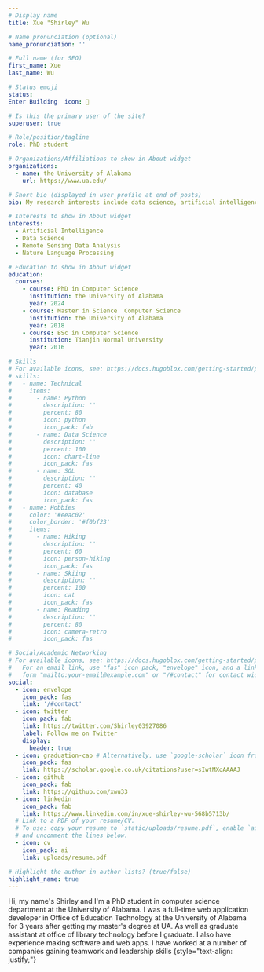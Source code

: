 ```yaml
---
# Display name
title: Xue "Shirley" Wu

# Name pronunciation (optional)
name_pronunciation: ''

# Full name (for SEO)
first_name: Xue
last_name: Wu

# Status emoji
status:
Enter Building  icon: 🙂

# Is this the primary user of the site?
superuser: true

# Role/position/tagline
role: PhD student

# Organizations/Affiliations to show in About widget
organizations:
  - name: the University of Alabama
    url: https://www.ua.edu/

# Short bio (displayed in user profile at end of posts)
bio: My research interests include data science, artificial intelligence and machine learning.

# Interests to show in About widget
interests:
  - Artificial Intelligence
  - Data Science
  - Remote Sensing Data Analysis
  - Nature Language Processing

# Education to show in About widget
education:
  courses:
    - course: PhD in Computer Science
      institution: the University of Alabama
      year: 2024
    - course: Master in Science  Computer Science
      institution: the University of Alabama
      year: 2018
    - course: BSc in Computer Science
      institution: Tianjin Normal University
      year: 2016

# Skills
# For available icons, see: https://docs.hugoblox.com/getting-started/page-builder/#icons
# skills:
#   - name: Technical
#     items:
#       - name: Python
#         description: ''
#         percent: 80
#         icon: python
#         icon_pack: fab
#       - name: Data Science
#         description: ''
#         percent: 100
#         icon: chart-line
#         icon_pack: fas
#       - name: SQL
#         description: ''
#         percent: 40
#         icon: database
#         icon_pack: fas
#   - name: Hobbies
#     color: '#eeac02'
#     color_border: '#f0bf23'
#     items:
#       - name: Hiking
#         description: ''
#         percent: 60
#         icon: person-hiking
#         icon_pack: fas
#       - name: Skiing
#         description: ''
#         percent: 100
#         icon: cat
#         icon_pack: fas
#       - name: Reading
#         description: ''
#         percent: 80
#         icon: camera-retro
#         icon_pack: fas

# Social/Academic Networking
# For available icons, see: https://docs.hugoblox.com/getting-started/page-builder/#icons
#   For an email link, use "fas" icon pack, "envelope" icon, and a link in the
#   form "mailto:your-email@example.com" or "/#contact" for contact widget.
social:
  - icon: envelope
    icon_pack: fas
    link: '/#contact'
  - icon: twitter
    icon_pack: fab
    link: https://twitter.com/Shirley03927086
    label: Follow me on Twitter
    display:
      header: true
  - icon: graduation-cap # Alternatively, use `google-scholar` icon from `ai` icon pack
    icon_pack: fas
    link: https://scholar.google.co.uk/citations?user=sIwtMXoAAAAJ
  - icon: github
    icon_pack: fab
    link: https://github.com/xwu33
  - icon: linkedin
    icon_pack: fab
    link: https://www.linkedin.com/in/xue-shirley-wu-568b5713b/
  # Link to a PDF of your resume/CV.
  # To use: copy your resume to `static/uploads/resume.pdf`, enable `ai` icons in `params.yaml`,
  # and uncomment the lines below.
  - icon: cv
    icon_pack: ai
    link: uploads/resume.pdf

# Highlight the author in author lists? (true/false)
highlight_name: true
---
```


Hi, my name's Shirley and I'm a PhD student in computer science department at the University of Alabama. I was a full-time web application developer in Office of Education Technology at the University of Alabama for 3 years after getting my master's degree at UA. As well as graduate assistant at office of library technology before I graduate. I also have experience making software and web apps. I have worked at a number of companies gaining teamwork and leadership skills
{style="text-align: justify;"}
